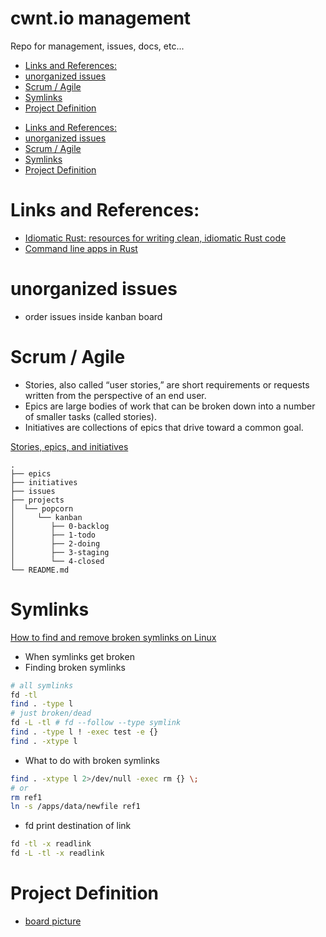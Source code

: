 # cwnt.io management
Repo for management, issues, docs, etc...

<!-- toc GFM -->

+ [Links and References:](#links-and-references)
+ [unorganized issues](#unorganized-issues)
+ [Scrum / Agile](#scrum--agile)
+ [Symlinks](#symlinks)
+ [Project Definition](#project-definition)

<!-- toc -->

- [Links and References:](#links-and-references)
- [unorganized issues](#unorganized-issues)
- [Scrum / Agile](#scrum--agile)
- [Symlinks](#symlinks)
- [Project Definition](#project-definition)

<!-- tocstop -->

# Links and References:

- [Idiomatic Rust: resources for writing clean, idiomatic Rust code](https://github.com/mre/idiomatic-rust)
- [Command line apps in Rust](https://rust-cli.github.io/book/)

# unorganized issues

- order issues inside kanban board


# Scrum / Agile

- Stories, also called “user stories,” are short requirements or requests written from the perspective of an end user.
- Epics are large bodies of work that can be broken down into a number of smaller tasks (called stories).
- Initiatives are collections of epics that drive toward a common goal.

[Stories, epics, and initiatives](https://www.atlassian.com/agile/project-management/epics-stories-themes)

```
.
├── epics
├── initiatives
├── issues
├── projects
│  └── popcorn
│     └── kanban
│        ├── 0-backlog
│        ├── 1-todo
│        ├── 2-doing
│        ├── 3-staging
│        └── 4-closed
└── README.md
```

# Symlinks

[How to find and remove broken symlinks on Linux ](https://www.networkworld.com/article/3546252/how-to-find-and-remove-broken-symlinks-on-linux.html)
- When symlinks get broken
- Finding broken symlinks

```bash
# all symlinks
fd -tl
find . -type l
# just broken/dead
fd -L -tl # fd --follow --type symlink
find . -type l ! -exec test -e {}
find . -xtype l
```

- What to do with broken symlinks

```bash
find . -xtype l 2>/dev/null -exec rm {} \;
# or
rm ref1
ln -s /apps/data/newfile ref1
```

- fd print destination of link

```bash
fd -tl -x readlink
fd -L -tl -x readlink
```

# Project Definition

- [board picture]('./media/signal-2023-09-01-172412_002.jpeg')
